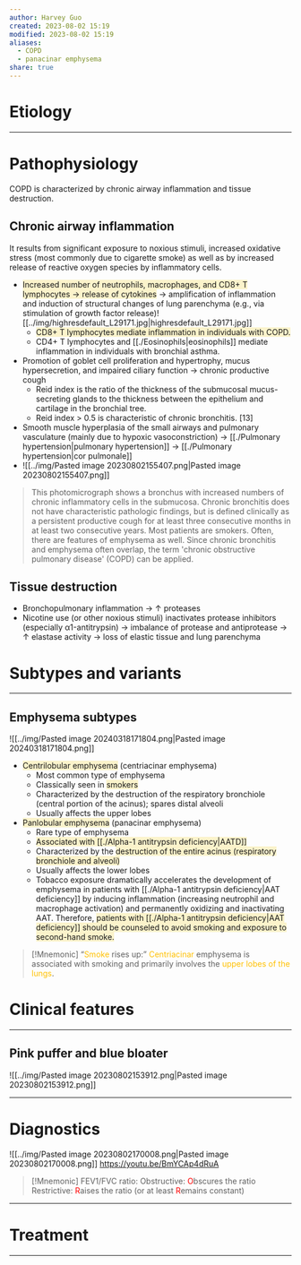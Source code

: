 ```yaml
---
author: Harvey Guo
created: 2023-08-02 15:19
modified: 2023-08-02 15:19
aliases:
  - COPD
  - panacinar emphysema
share: true
---
```

# Etiology


---
# Pathophysiology
COPD is characterized by chronic airway inflammation and tissue destruction.
## Chronic airway inflammation
It results from significant exposure to noxious stimuli, increased oxidative stress (most commonly due to cigarette smoke) as well as by increased release of reactive oxygen species by inflammatory cells.
- <span style="background:rgba(240, 200, 0, 0.2)">Increased number of neutrophils, macrophages, and CD8+ T lymphocytes → release of cytokines</span> → amplification of inflammation and induction of structural changes of lung parenchyma (e.g., via stimulation of growth factor release)![[../img/highresdefault_L29171.jpg|highresdefault_L29171.jpg]]
	- <span style="background:rgba(240, 200, 0, 0.2)">CD8+ T lymphocytes mediate inflammation in individuals with COPD.</span>
	- CD4+ T lymphocytes and [[./Eosinophils|eosinophils]] mediate inflammation in individuals with bronchial asthma.
- Promotion of goblet cell proliferation and hypertrophy, mucus hypersecretion, and impaired ciliary function → chronic productive cough
	- Reid index is the ratio of the thickness of the submucosal mucus-secreting glands to the thickness between the epithelium and cartilage in the bronchial tree.
	- Reid index > 0.5 is characteristic of chronic bronchitis. [13]
- Smooth muscle hyperplasia of the small airways and pulmonary vasculature (mainly due to hypoxic vasoconstriction) → [[./Pulmonary hypertension|pulmonary hypertension]] → [[./Pulmonary hypertension|cor pulmonale]]
- ![[../img/Pasted image 20230802155407.png|Pasted image 20230802155407.png]]
> This photomicrograph shows a bronchus with increased numbers of chronic inflammatory cells in the submucosa. Chronic bronchitis does not have characteristic pathologic findings, but is defined clinically as a persistent productive cough for at least three consecutive months in at least two consecutive years. Most patients are smokers. Often, there are features of emphysema as well. Since chronic bronchitis and emphysema often overlap, the term 'chronic obstructive pulmonary disease' (COPD) can be applied.
## Tissue destruction
- Bronchopulmonary inflammation → ↑ proteases
- Nicotine use (or other noxious stimuli) inactivates protease inhibitors (especially α1-antitrypsin) → imbalance of protease and antiprotease → ↑ elastase activity → loss of elastic tissue and lung parenchyma

# Subtypes and variants
---
## Emphysema subtypes
![[../img/Pasted image 20240318171804.png|Pasted image 20240318171804.png]]
- <span style="background:rgba(240, 200, 0, 0.2)">Centrilobular emphysema</span> (centriacinar emphysema) 
	- Most common type of emphysema
	- Classically seen in <span style="background:rgba(240, 200, 0, 0.2)">smokers</span>
	- Characterized by the destruction of the respiratory bronchiole (central portion of the acinus); spares distal alveoli
	- Usually affects the upper lobes
- <span style="background:rgba(240, 200, 0, 0.2)">Panlobular emphysema</span> (panacinar emphysema)
	- Rare type of emphysema
	- <span style="background:rgba(240, 200, 0, 0.2)">Associated with [[./Alpha-1 antitrypsin deficiency|AATD]]</span>
	- Characterized by the <span style="background:rgba(240, 200, 0, 0.2)">destruction of the entire acinus (respiratory bronchiole and alveoli)</span>
	- Usually affects the lower lobes
	- Tobacco exposure dramatically accelerates the development of emphysema in patients with [[./Alpha-1 antitrypsin deficiency|AAT deficiency]] by inducing inflammation (increasing neutrophil and macrophage activation) and permanently oxidizing and inactivating AAT.  Therefore, <span style="background:rgba(240, 200, 0, 0.2)">patients with [[./Alpha-1 antitrypsin deficiency|AAT deficiency]] should be counseled to avoid smoking and exposure to second-hand smoke.</span>

>[!Mnemonic] 
>“<font color="#ffc000">Smoke</font> rises up:” <font color="#ffc000">Centriacinar</font> emphysema is associated with smoking and primarily involves the <font color="#ffc000">upper lobes of the lungs</font>.
# Clinical features
---
## Pink puffer and blue bloater
![[../img/Pasted image 20230802153912.png|Pasted image 20230802153912.png]]

---
# Diagnostics
![[../img/Pasted image 20230802170008.png|Pasted image 20230802170008.png]]
https://youtu.be/BmYCAp4dRuA
>[!Mnemonic]
> FEV1/FVC ratio:
>Obstructive: <font color="#ff0000">O</font>bscures the ratio
>Restrictive: <font color="#ff0000">R</font>aises the ratio (or at least <font color="#ff0000">R</font>emains constant)

---
# Treatment


---
